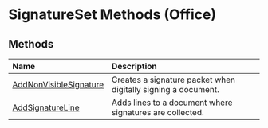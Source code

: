 
# SignatureSet Methods (Office)

## Methods



|**Name**|**Description**|
|:-----|:-----|
| [AddNonVisibleSignature](f8d3a749-9507-628f-2192-552bd4cbb00c.md)|Creates a signature packet when digitally signing a document.|
| [AddSignatureLine](e887431f-8a01-99d7-6c9b-21aaf3d9198d.md)|Adds lines to a document where signatures are collected.|

